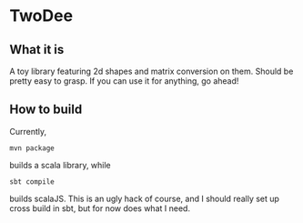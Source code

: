 TwoDee
======

What it is
----------

A toy library featuring 2d shapes and matrix conversion on them. Should be pretty easy to grasp. If you can use it for anything, go ahead!

How to build
------------

Currently, 

    mvn package

builds a scala library, while

    sbt compile

builds scalaJS. This is an ugly hack of course, and I should really set up cross build in sbt,
but for now does what I need.